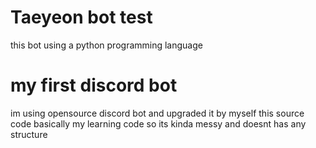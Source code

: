 # Taeyeon bot test
this bot using a python programming language 
# my first discord bot 
im using opensource discord bot and upgraded it by myself
this source code basically my learning code so its kinda messy and doesnt has any structure 
